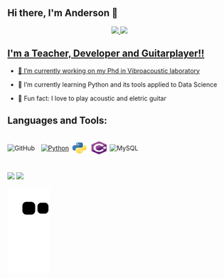 ## Hi there, I'm Anderson 👋

<div align="center">
  <a href="https://github.com/anderson-ferreira-83">
  <img height="180em" src="https://github-readme-stats.vercel.app/api?username=anderson-ferreira-83&show_icons=true&theme=merko&include_all_commits=true&count_private=true"/>
  <img height="180em" src="https://github-readme-stats.vercel.app/api/top-langs/?username=anderson-ferreira-83&layout=compact&langs_count=7&theme=merko"/>
</div>
  
## I'm a Teacher, Developer  and  Guitarplayer!!

- 🔬 I’m currently working on [my Phd in Vibroacoustic laboratory](https://www.fem.unicamp.br/index.php/pt-br/lva-home)

- 🌱 I’m currently learning Python and its tools applied to Data Science

- 🎸 Fun fact: I love to play acoustic and eletric guitar

  
## Languages and Tools:
<div style="display: inline_block"><br>
  
  <img align="center" alt="GitHub" width="26px" src="https://user-images.githubusercontent.com/3369400/139447912-e0f43f33-6d9f-45f8-be46-2df5bbc91289.png" style="padding-right:10px;"/>
  <a href="https://git-scm.com/" target="_blank" rel="noreferrer"> <img align="center" alt="Python" height="30" width="40" src="https://www.vectorlogo.zone/logos/git-scm/git-scm-icon.svg" alt="git" width="40" height="40"/></a>
  <img align="center" alt="Python" height="30" width="40" src="https://raw.githubusercontent.com/devicons/devicon/master/icons/python/python-original.svg">
  <img align="center" alt="Csharp" height="30" width="40" src="https://raw.githubusercontent.com/devicons/devicon/master/icons/csharp/csharp-original.svg">
   <img align="center" alt="MySQL" width="40px" src="https://upload.wikimedia.org/wikipedia/commons/2/21/Matlab_Logo.png" alt="matlab" width="40" height="40"/>
  </div>
<br />

  ###
<div> 
  <a href="https://www.linkedin.com/in/anderson-ferreira-1a473138/" target="_blank"><img src="https://img.shields.io/badge/-LinkedIn-%230077B5?style=for-the-badge&logo=linkedin&logoColor=white" target="_blank"></a>   
  <a href = "mailto:anderson.ferreira.fem.unicamp@gmail.com"><img src="https://img.shields.io/badge/-Gmail-%23333?style=for-the-badge&logo=gmail&logoColor=white" target="_blank"></a> 
  
  ![Snake animation](https://github.com/rafaballerini/rafaballerini/blob/output/github-contribution-grid-snake.svg) 
  
</div>
  <!--

  ![Profile views](https://gpvc.arturio.dev/[anderson-ferreira-83])

**anderson-ferreira-83/anderson-ferreira-83** is a ✨ _special_ ✨ repository because its `README.md` (this file) appears on your GitHub profile.

Here are some ideas to get you started:

- 🔭 I’m currently working on ...
- 🌱 I’m currently learning ...
- 👯 I’m looking to collaborate on ...
- 🤔 I’m looking for help with ...
- 💬 Ask me about ...
- 📫 How to reach me: ...
- 😄 Pronouns: ...
- ⚡ Fun fact: ...
-->
